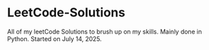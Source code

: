 # LeetCode-Solutions

All of my leetCode Solutions to brush up on my skills. Mainly done in Python. Started on July 14, 2025.
